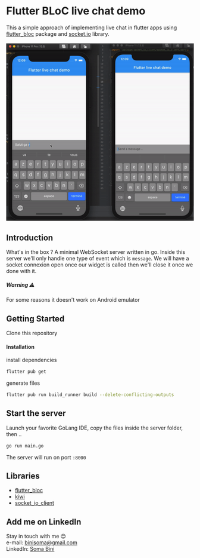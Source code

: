 # Flutter BLoC live chat demo

This a simple approach of implementing live chat in flutter apps using [flutter_bloc](https://pub.dev/packages/flutter_bloc) package and [socket.io](https://pub.dev/packages/flutter_bloc) library.
<br/>
<br/>
![](live_chat_demo.gif)

## Introduction
What's in the box ? A minimal WebSocket server written in go. Inside this server we'll only handle one type of event which is `message`.
We will have a socket connexion open once our widget is called then we'll close it once we done with it.
##### Warning ⚠️

For some reasons it doesn't work on Android emulator
## Getting Started

Clone this repository

#### Installation
install dependencies
```bash
flutter pub get
```
generate files
```bash
flutter pub run build_runner build --delete-conflicting-outputs
```

## Start the server 
Launch your favorite GoLang IDE, copy the files inside the server folder, then ..
```bash
go run main.go
```

The server will run on port `:8000`
## Libraries

- [flutter_bloc](https://pub.dev/packages/flutter_bloc)
- [kiwi](https://pub.dev/packages/kiwi) 
- [socket_io_client](https://pub.dev/packages/socket_io_client) 

## Add me on LinkedIn

Stay in touch with me 😊
<br/>
e-mail: [binisoma@gmail.com](mailto:binisoma@gmail.com)
<br/>
LinkedIn: [Soma Bini](https://www.linkedin.com/in/soma-bini/)
